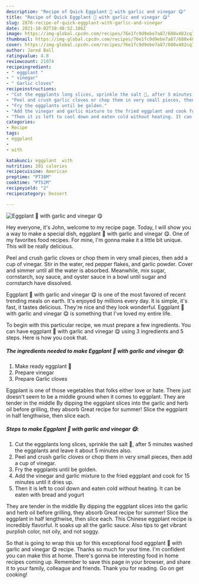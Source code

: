 ```yaml
---
description: "Recipe of Quick Eggplant 🍆 with garlic and vinegar 😋"
title: "Recipe of Quick Eggplant 🍆 with garlic and vinegar 😋"
slug: 2876-recipe-of-quick-eggplant-with-garlic-and-vinegar
date: 2021-10-02T10:48:52.186Z
image: https://img-global.cpcdn.com/recipes/76e1fc9d9ebe7a87/680x482cq70/eggplant-with-garlic-and-vinegar-recipe-main-photo.jpg
thumbnail: https://img-global.cpcdn.com/recipes/76e1fc9d9ebe7a87/680x482cq70/eggplant-with-garlic-and-vinegar-recipe-main-photo.jpg
cover: https://img-global.cpcdn.com/recipes/76e1fc9d9ebe7a87/680x482cq70/eggplant-with-garlic-and-vinegar-recipe-main-photo.jpg
author: Jared Ball
ratingvalue: 4.8
reviewcount: 21074
recipeingredient:
- " eggplant "
- " vinegar"
- " Garlic cloves"
recipeinstructions:
- "Cut the eggplants long slices, sprinkle the salt 🧂, after 5 minutes washed the eggplants and leave it about 5 minutes also."
- "Peel and crush garlic cloves or chop them in very small pieces, then add a cup of vinegar."
- "Fry the eggplants until be golden."
- "Add the vinegar and garlic mixture to the fried eggplant and cook for 15 minutes until it dries up."
- "Then it is left to cool down and eaten cold without heating. It can be eaten with bread and yogurt"
categories:
- Recipe
tags:
- eggplant
- 
- with

katakunci: eggplant  with 
nutrition: 201 calories
recipecuisine: American
preptime: "PT38M"
cooktime: "PT52M"
recipeyield: "2"
recipecategory: Dessert

---
```



![Eggplant 🍆 with garlic and vinegar 😋](https://img-global.cpcdn.com/recipes/76e1fc9d9ebe7a87/680x482cq70/eggplant-with-garlic-and-vinegar-recipe-main-photo.jpg)

Hey everyone, it's John, welcome to my recipe page. Today, I will show you a way to make a special dish, eggplant 🍆 with garlic and vinegar 😋. One of my favorites food recipes. For mine, I'm gonna make it a little bit unique. This will be really delicious.

Peel and crush garlic cloves or chop them in very small pieces, then add a cup of vinegar. Stir in the water, red pepper flakes, and garlic powder. Cover and simmer until all the water is absorbed. Meanwhile, mix sugar, cornstarch, soy sauce, and oyster sauce in a bowl until sugar and cornstarch have dissolved.

Eggplant 🍆 with garlic and vinegar 😋 is one of the most favored of recent trending meals on earth. It's enjoyed by millions every day. It is simple, it's fast, it tastes delicious. They're nice and they look wonderful. Eggplant 🍆 with garlic and vinegar 😋 is something that I've loved my entire life.


To begin with this particular recipe, we must prepare a few ingredients. You can have eggplant 🍆 with garlic and vinegar 😋 using 3 ingredients and 5 steps. Here is how you cook that.

<!--inarticleads1-->

##### The ingredients needed to make Eggplant 🍆 with garlic and vinegar 😋:

1. Make ready  eggplant 🍆
1. Prepare  vinegar
1. Prepare  Garlic cloves


Eggplant is one of those vegetables that folks either love or hate. There just doesn&#39;t seem to be a middle ground when it comes to eggplant. They are tender in the middle By dipping the eggplant slices into the garlic and herb oil before grilling, they absorb Great recipe for summer! Slice the eggplant in half lengthwise, then slice each. 

<!--inarticleads2-->

##### Steps to make Eggplant 🍆 with garlic and vinegar 😋:

1. Cut the eggplants long slices, sprinkle the salt 🧂, after 5 minutes washed the eggplants and leave it about 5 minutes also.
1. Peel and crush garlic cloves or chop them in very small pieces, then add a cup of vinegar.
1. Fry the eggplants until be golden.
1. Add the vinegar and garlic mixture to the fried eggplant and cook for 15 minutes until it dries up.
1. Then it is left to cool down and eaten cold without heating. It can be eaten with bread and yogurt


They are tender in the middle By dipping the eggplant slices into the garlic and herb oil before grilling, they absorb Great recipe for summer! Slice the eggplant in half lengthwise, then slice each. This Chinese eggplant recipe is incredibly flavorful. It soaks up all the garlic sauce. Also tips to get vibrant purplish color, not oily, and not soggy. 

So that is going to wrap this up for this exceptional food eggplant 🍆 with garlic and vinegar 😋 recipe. Thanks so much for your time. I'm confident you can make this at home. There's gonna be interesting food in home recipes coming up. Remember to save this page in your browser, and share it to your family, colleague and friends. Thank you for reading. Go on get cooking!
